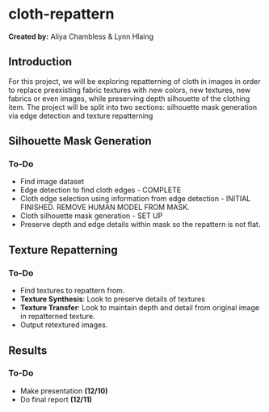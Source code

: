 # cloth-repattern
**Created by:** Aliya Chambless & Lynn Hlaing

## Introduction
For this project, we will be exploring repatterning of cloth in images in order to replace preexisting fabric textures with new colors, new textures, new fabrics or even images, while preserving depth silhouette of the clothing item. The project will be split into two sections: silhouette mask generation via edge detection and texture repatterning

## Silhouette Mask Generation

### To-Do
- Find image dataset
- Edge detection to find cloth edges - COMPLETE
- Cloth edge selection using information from edge detection - INITIAL FINISHED. REMOVE HUMAN MODEL FROM MASK.
- Cloth silhouette mask generation - SET UP
- Preserve depth and edge details within mask so the repattern is not flat.

## Texture Repatterning

### To-Do
- Find textures to repattern from.
- **Texture Synthesis**: Look to preserve details of textures
- **Texture Transfer**: Look to maintain depth and detail from original image in repatterned texture.
- Output retextured images.

## Results

### To-Do
- Make presentation **(12/10)**
- Do final report **(12/11)**
